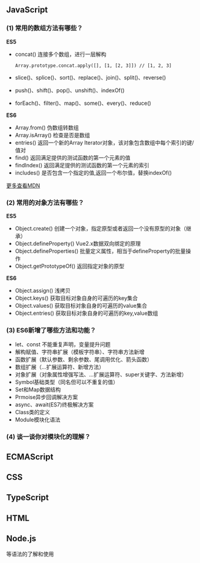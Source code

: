 ## JavaScript
### (1) 常用的数组方法有哪些？
**ES5**
+ concat() 连接多个数组，进行一层解构

  `Array.prototype.concat.apply([], [1, [2, 3]]) // [1, 2, 3]`
+ slice()、splice()、sort()、replace()、join()、split()、reverse()
+ push()、shift()、pop()、unshift()、indexOf()
+ forEach()、filter()、map()、some()、every()、reduce()

**ES6**
+ Array.from() 伪数组转数组
+ Array.isArray() 检查是否是数组
+ entries() 返回一个新的Array Iterator对象，该对象包含数组中每个索引的键/值对
+ find() 返回满足提供的测试函数的第一个元素的值
+ findIndex() 返回满足提供的测试函数的第一个元素的索引
+ includes() 是否包含一个指定的值,返回一个布尔值，替换indexOf()

[更多查看MDN](https://developer.mozilla.org/zh-CN/docs/Web/JavaScript/Reference/Global_Objects/Array)
### (2) 常用的对象方法有哪些？
**ES5**
+ Object.create() 创建一个对象，指定原型或者返回一个没有原型的对象（继承）
+ Object.defineProperty() Vue2.x数据双向绑定的原理
+ Object.defineProperties() 批量定义属性，相当于defineProperty的批量操作
+ Object.getPrototypeOf() 返回指定对象的原型

**ES6**
+ Object.assign() 浅拷贝
+ Object.keys() 获取目标对象自身的可遍历的key集合
+ Object.values() 获取目标对象自身的可遍历的value集合
+ Object.entries() 获取目标对象自身的可遍历的key,value数组
### (3) ES6新增了哪些方法和功能？
+ let、const 不能重复声明，变量提升问题
+ 解构赋值、字符串扩展（模板字符串）、字符串方法新增
+ 函数扩展（默认参数、剩余参数、尾调用优化、箭头函数）
+ 数组扩展（...扩展运算符、新增方法）
+ 对象扩展（对象属性增强写法、...扩展运算符、super关键字、方法新增）
+ Symbol基础类型（同名但可以不重复的值）
+ Set和Map数据结构
+ Prmoise异步回调解决方案
+ async、await(ES7)终极解决方案
+ Class类的定义
+ Module模块化语法

### (4) 谈一谈你对模块化的理解？
## ECMAScript
## CSS
## TypeScript
## HTML
## Node.js
等语法的了解和使用